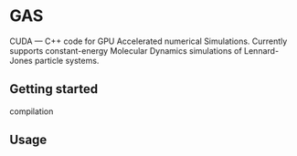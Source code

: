 # GAS
CUDA — C++ code for GPU Accelerated numerical Simulations. Currently supports constant-energy Molecular Dynamics simulations of Lennard-Jones particle systems.

## Getting started
compilation

## Usage
